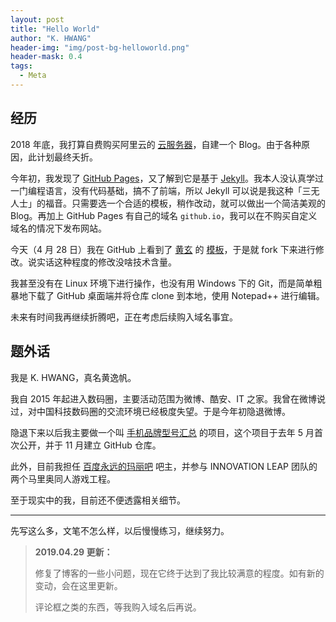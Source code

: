 ```yaml
---
layout: post
title: "Hello World"
author: "K. HWANG"
header-img: "img/post-bg-helloworld.png"
header-mask: 0.4
tags:
  - Meta
---
```


## 经历

2018 年底，我打算自费购买阿里云的 [云服务器](https://www.aliyun.com/product/ecs)，自建一个 Blog。由于各种原因，此计划最终夭折。

今年初，我发现了 [GitHub Pages](https://pages.github.com/)，又了解到它是基于 [Jekyll](https://jekyllcn.com)。我本人没认真学过一门编程语言，没有代码基础，搞不了前端，所以 Jekyll 可以说是我这种「三无人士」的福音。只需要选一个合适的模板，稍作改动，就可以做出一个简洁美观的 Blog。再加上 GitHub Pages 有自己的域名 `github.io`，我可以在不购买自定义域名的情况下发布网站。

今天（4 月 28 日）我在 GitHub 上看到了 [黄玄](http://huangxuan.me/) 的 [模板](https://github.com/Huxpro/huxpro.github.io)，于是就 fork 下来进行修改。说实话这种程度的修改没啥技术含量。

我甚至没有在 Linux 环境下进行操作，也没有用 Windows 下的 Git，而是简单粗暴地下载了 GitHub 桌面端并将仓库 clone 到本地，使用 Notepad++ 进行编辑。

未来有时间我再继续折腾吧，正在考虑后续购入域名事宜。

## 题外话

我是 K. HWANG，真名黄逸帆。

我自 2015 年起进入数码圈，主要活动范围为微博、酷安、IT 之家。我曾在微博说过，对中国科技数码圈的交流环境已经极度失望。于是今年初隐退微博。

隐退下来以后我主要做一个叫 [手机品牌型号汇总](https://github.com/KHwang9883/MobileModels) 的项目，这个项目于去年 5 月首次公开，并于 11 月建立 GitHub 仓库。

此外，目前我担任 [百度永远的玛丽吧](https://tieba.baidu.com/f?kw=%E6%B0%B8%E8%BF%9C%E7%9A%84%E7%8E%9B%E4%B8%BD) 吧主，并参与 INNOVATION LEAP 团队的两个马里奥同人游戏工程。

至于现实中的我，目前还不便透露相关细节。

---

先写这么多，文笔不怎么样，以后慢慢练习，继续努力。

> **2019.04.29 更新：**
>
> 修复了博客的一些小问题，现在它终于达到了我比较满意的程度。如有新的变动，会在这里更新。
>
> 评论框之类的东西，等我购入域名后再说。